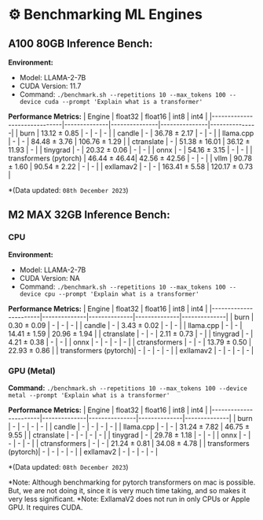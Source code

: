 # ⚙️ Benchmarking ML Engines

## A100 80GB Inference Bench:

**Environment:**
- Model: LLAMA-2-7B
- CUDA Version: 11.7
- Command: `./benchmark.sh --repetitions 10 --max_tokens 100 --device cuda --prompt 'Explain what is a transformer'`

**Performance Metrics:**
| Engine                       | float32      | float16       | int8          | int4          |
|------------------------------|--------------|---------------|---------------|---------------|
| burn                         | 13.12 ± 0.85 |      -        |      -        |      -        |
| candle                       |      -       | 36.78 ± 2.17  |      -        |      -        |
| llama.cpp                    |      -       |      -        | 84.48 ± 3.76  | 106.76 ± 1.29 |
| ctranslate                   |      -       | 51.38 ± 16.01 | 36.12 ± 11.93 |      -        |
| tinygrad                     |      -       | 20.32 ± 0.06  |      -        |      -        |
| onnx                         |      -       | 54.16 ± 3.15  |      -        |      -        |
| transformers (pytorch)       | 46.44 ± 46.44| 42.56 ± 42.56 |      -        |      -        |
| vllm                 | 90.78 ± 1.60 | 90.54 ± 2.22  |      -        |      -        |
| exllamav2                    |      -        |      -       | 163.41 ± 5.58 | 120.17 ± 0.73 |

*(Data updated: `08th December 2023`)


## M2 MAX 32GB Inference Bench:

### CPU

**Environment:**
- Model: LLAMA-2-7B
- CUDA Version: NA
- Command: `./benchmark.sh --repetitions 10 --max_tokens 100 --device cpu --prompt 'Explain what is a transformer'`

**Performance Metrics:**
| Engine                | float32      | float16      | int8         | int4         |
|-----------------------|--------------|--------------|--------------|--------------|
| burn                  | 0.30 ± 0.09  |      -       |      -       |      -       |
| candle                |      -       | 3.43 ± 0.02  |      -       |      -       |
| llama.cpp             |      -       |      -       | 14.41 ± 1.59 | 20.96 ± 1.94 |
| ctranslate            |      -       |      -       | 2.11 ± 0.73  |      -       |
| tinygrad              |      -       | 4.21 ± 0.38  |      -       |      -       |
| onnx                  |      -       |      -       |      -       |      -       |
| ctransformers         |      -       |      -       | 13.79 ± 0.50 | 22.93 ± 0.86 |
| transformers (pytorch)|      -       |      -       |      -       |      -       |
| exllamav2             |      -       |      -       |      -       |      -       |

### GPU (Metal)

**Command:** `./benchmark.sh --repetitions 10 --max_tokens 100 --device metal --prompt 'Explain what is a transformer'`

**Performance Metrics:**
| Engine                | float32      | float16       | int8         | int4         |
|-----------------------|--------------|---------------|--------------|--------------|
| burn                  |      -       |      -        |      -       |      -       |
| candle                |      -       |      -        |      -       |      -       |
| llama.cpp             |      -       |      -        | 31.24 ± 7.82 | 46.75 ± 9.55 |
| ctranslate            |      -       |      -        |      -       |      -       |
| tinygrad              |      -       | 29.78 ± 1.18  |      -       |      -       |
| onnx                  |      -       |      -        |      -       |      -       |
| ctransformers         |      -       |      -        | 21.24 ± 0.81 | 34.08 ± 4.78 |
| transformers (pytorch)|      -       |      -        |      -       |      -       |
| exllamav2             |      -       |      -        |      -       |      -       |

*(Data updated: `08th December 2023`)

*Note: Although benchmarking for pytorch transformers on mac is possible. But, we are not doing it, since it is very much time taking, and so makes it very less significant.
*Note: ExllamaV2 does not run in only CPUs or Apple GPU. It requires CUDA.
